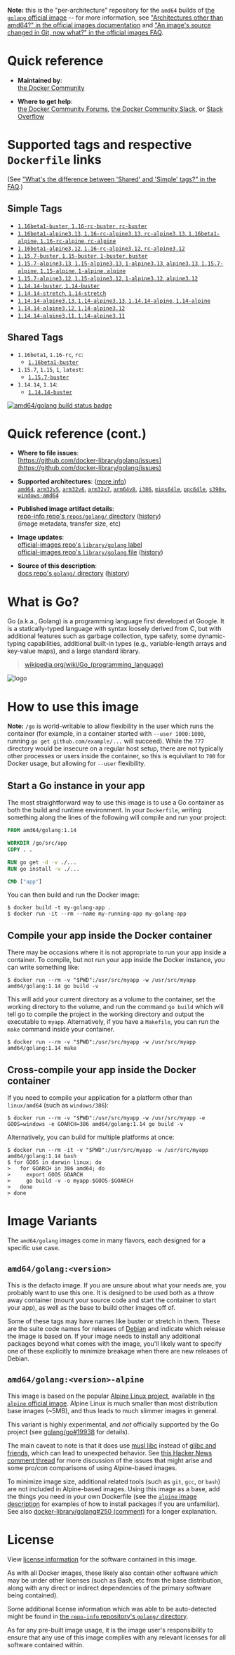 <!--

********************************************************************************

WARNING:

    DO NOT EDIT "golang/README.md"

    IT IS AUTO-GENERATED

    (from the other files in "golang/" combined with a set of templates)

********************************************************************************

-->

**Note:** this is the "per-architecture" repository for the `amd64` builds of [the `golang` official image](https://hub.docker.com/_/golang) -- for more information, see ["Architectures other than amd64?" in the official images documentation](https://github.com/docker-library/official-images#architectures-other-than-amd64) and ["An image's source changed in Git, now what?" in the official images FAQ](https://github.com/docker-library/faq#an-images-source-changed-in-git-now-what).

# Quick reference

-	**Maintained by**:  
	[the Docker Community](https://github.com/docker-library/golang)

-	**Where to get help**:  
	[the Docker Community Forums](https://forums.docker.com/), [the Docker Community Slack](https://dockr.ly/slack), or [Stack Overflow](https://stackoverflow.com/search?tab=newest&q=docker)

# Supported tags and respective `Dockerfile` links

(See ["What's the difference between 'Shared' and 'Simple' tags?" in the FAQ](https://github.com/docker-library/faq#whats-the-difference-between-shared-and-simple-tags).)

## Simple Tags

-	[`1.16beta1-buster`, `1.16-rc-buster`, `rc-buster`](https://github.com/docker-library/golang/blob/2d03ce7ef01477465c84c13d68818ab2bedc7b16/1.16-rc/buster/Dockerfile)
-	[`1.16beta1-alpine3.13`, `1.16-rc-alpine3.13`, `rc-alpine3.13`, `1.16beta1-alpine`, `1.16-rc-alpine`, `rc-alpine`](https://github.com/docker-library/golang/blob/e069ef401a3eee2d16b5ad4dce939eaa02ae1bd1/1.16-rc/alpine3.13/Dockerfile)
-	[`1.16beta1-alpine3.12`, `1.16-rc-alpine3.12`, `rc-alpine3.12`](https://github.com/docker-library/golang/blob/e069ef401a3eee2d16b5ad4dce939eaa02ae1bd1/1.16-rc/alpine3.12/Dockerfile)
-	[`1.15.7-buster`, `1.15-buster`, `1-buster`, `buster`](https://github.com/docker-library/golang/blob/45f79a2f9262a34b31ab4de0ac7e0728e4002a6b/1.15/buster/Dockerfile)
-	[`1.15.7-alpine3.13`, `1.15-alpine3.13`, `1-alpine3.13`, `alpine3.13`, `1.15.7-alpine`, `1.15-alpine`, `1-alpine`, `alpine`](https://github.com/docker-library/golang/blob/45f79a2f9262a34b31ab4de0ac7e0728e4002a6b/1.15/alpine3.13/Dockerfile)
-	[`1.15.7-alpine3.12`, `1.15-alpine3.12`, `1-alpine3.12`, `alpine3.12`](https://github.com/docker-library/golang/blob/45f79a2f9262a34b31ab4de0ac7e0728e4002a6b/1.15/alpine3.12/Dockerfile)
-	[`1.14.14-buster`, `1.14-buster`](https://github.com/docker-library/golang/blob/950ab704e976cb637b7b02a818e545437d4ea7e6/1.14/buster/Dockerfile)
-	[`1.14.14-stretch`, `1.14-stretch`](https://github.com/docker-library/golang/blob/950ab704e976cb637b7b02a818e545437d4ea7e6/1.14/stretch/Dockerfile)
-	[`1.14.14-alpine3.13`, `1.14-alpine3.13`, `1.14.14-alpine`, `1.14-alpine`](https://github.com/docker-library/golang/blob/950ab704e976cb637b7b02a818e545437d4ea7e6/1.14/alpine3.13/Dockerfile)
-	[`1.14.14-alpine3.12`, `1.14-alpine3.12`](https://github.com/docker-library/golang/blob/950ab704e976cb637b7b02a818e545437d4ea7e6/1.14/alpine3.12/Dockerfile)
-	[`1.14.14-alpine3.11`, `1.14-alpine3.11`](https://github.com/docker-library/golang/blob/950ab704e976cb637b7b02a818e545437d4ea7e6/1.14/alpine3.11/Dockerfile)

## Shared Tags

-	`1.16beta1`, `1.16-rc`, `rc`:
	-	[`1.16beta1-buster`](https://github.com/docker-library/golang/blob/2d03ce7ef01477465c84c13d68818ab2bedc7b16/1.16-rc/buster/Dockerfile)
-	`1.15.7`, `1.15`, `1`, `latest`:
	-	[`1.15.7-buster`](https://github.com/docker-library/golang/blob/45f79a2f9262a34b31ab4de0ac7e0728e4002a6b/1.15/buster/Dockerfile)
-	`1.14.14`, `1.14`:
	-	[`1.14.14-buster`](https://github.com/docker-library/golang/blob/950ab704e976cb637b7b02a818e545437d4ea7e6/1.14/buster/Dockerfile)

[![amd64/golang build status badge](https://img.shields.io/jenkins/s/https/doi-janky.infosiftr.net/job/multiarch/job/amd64/job/golang.svg?label=amd64/golang%20%20build%20job)](https://doi-janky.infosiftr.net/job/multiarch/job/amd64/job/golang/)

# Quick reference (cont.)

-	**Where to file issues**:  
	[https://github.com/docker-library/golang/issues](https://github.com/docker-library/golang/issues)

-	**Supported architectures**: ([more info](https://github.com/docker-library/official-images#architectures-other-than-amd64))  
	[`amd64`](https://hub.docker.com/r/amd64/golang/), [`arm32v5`](https://hub.docker.com/r/arm32v5/golang/), [`arm32v6`](https://hub.docker.com/r/arm32v6/golang/), [`arm32v7`](https://hub.docker.com/r/arm32v7/golang/), [`arm64v8`](https://hub.docker.com/r/arm64v8/golang/), [`i386`](https://hub.docker.com/r/i386/golang/), [`mips64le`](https://hub.docker.com/r/mips64le/golang/), [`ppc64le`](https://hub.docker.com/r/ppc64le/golang/), [`s390x`](https://hub.docker.com/r/s390x/golang/), [`windows-amd64`](https://hub.docker.com/r/winamd64/golang/)

-	**Published image artifact details**:  
	[repo-info repo's `repos/golang/` directory](https://github.com/docker-library/repo-info/blob/master/repos/golang) ([history](https://github.com/docker-library/repo-info/commits/master/repos/golang))  
	(image metadata, transfer size, etc)

-	**Image updates**:  
	[official-images repo's `library/golang` label](https://github.com/docker-library/official-images/issues?q=label%3Alibrary%2Fgolang)  
	[official-images repo's `library/golang` file](https://github.com/docker-library/official-images/blob/master/library/golang) ([history](https://github.com/docker-library/official-images/commits/master/library/golang))

-	**Source of this description**:  
	[docs repo's `golang/` directory](https://github.com/docker-library/docs/tree/master/golang) ([history](https://github.com/docker-library/docs/commits/master/golang))

# What is Go?

Go (a.k.a., Golang) is a programming language first developed at Google. It is a statically-typed language with syntax loosely derived from C, but with additional features such as garbage collection, type safety, some dynamic-typing capabilities, additional built-in types (e.g., variable-length arrays and key-value maps), and a large standard library.

> [wikipedia.org/wiki/Go_(programming_language)](http://en.wikipedia.org/wiki/Go_%28programming_language%29)

![logo](https://raw.githubusercontent.com/docker-library/docs/01c12653951b2fe592c1f93a13b4e289ada0e3a1/golang/logo.png)

# How to use this image

**Note:** `/go` is world-writable to allow flexibility in the user which runs the container (for example, in a container started with `--user 1000:1000`, running `go get github.com/example/...` will succeed). While the `777` directory would be insecure on a regular host setup, there are not typically other processes or users inside the container, so this is equivilant to `700` for Docker usage, but allowing for `--user` flexibility.

## Start a Go instance in your app

The most straightforward way to use this image is to use a Go container as both the build and runtime environment. In your `Dockerfile`, writing something along the lines of the following will compile and run your project:

```dockerfile
FROM amd64/golang:1.14

WORKDIR /go/src/app
COPY . .

RUN go get -d -v ./...
RUN go install -v ./...

CMD ["app"]
```

You can then build and run the Docker image:

```console
$ docker build -t my-golang-app .
$ docker run -it --rm --name my-running-app my-golang-app
```

## Compile your app inside the Docker container

There may be occasions where it is not appropriate to run your app inside a container. To compile, but not run your app inside the Docker instance, you can write something like:

```console
$ docker run --rm -v "$PWD":/usr/src/myapp -w /usr/src/myapp amd64/golang:1.14 go build -v
```

This will add your current directory as a volume to the container, set the working directory to the volume, and run the command `go build` which will tell go to compile the project in the working directory and output the executable to `myapp`. Alternatively, if you have a `Makefile`, you can run the `make` command inside your container.

```console
$ docker run --rm -v "$PWD":/usr/src/myapp -w /usr/src/myapp amd64/golang:1.14 make
```

## Cross-compile your app inside the Docker container

If you need to compile your application for a platform other than `linux/amd64` (such as `windows/386`):

```console
$ docker run --rm -v "$PWD":/usr/src/myapp -w /usr/src/myapp -e GOOS=windows -e GOARCH=386 amd64/golang:1.14 go build -v
```

Alternatively, you can build for multiple platforms at once:

```console
$ docker run --rm -it -v "$PWD":/usr/src/myapp -w /usr/src/myapp amd64/golang:1.14 bash
$ for GOOS in darwin linux; do
>   for GOARCH in 386 amd64; do
>     export GOOS GOARCH
>     go build -v -o myapp-$GOOS-$GOARCH
>   done
> done
```

# Image Variants

The `amd64/golang` images come in many flavors, each designed for a specific use case.

## `amd64/golang:<version>`

This is the defacto image. If you are unsure about what your needs are, you probably want to use this one. It is designed to be used both as a throw away container (mount your source code and start the container to start your app), as well as the base to build other images off of.

Some of these tags may have names like buster or stretch in them. These are the suite code names for releases of [Debian](https://wiki.debian.org/DebianReleases) and indicate which release the image is based on. If your image needs to install any additional packages beyond what comes with the image, you'll likely want to specify one of these explicitly to minimize breakage when there are new releases of Debian.

## `amd64/golang:<version>-alpine`

This image is based on the popular [Alpine Linux project](https://alpinelinux.org), available in [the `alpine` official image](https://hub.docker.com/_/alpine). Alpine Linux is much smaller than most distribution base images (~5MB), and thus leads to much slimmer images in general.

This variant is highly experimental, and *not* officially supported by the Go project (see [golang/go#19938](https://github.com/golang/go/issues/19938) for details).

The main caveat to note is that it does use [musl libc](https://musl.libc.org) instead of [glibc and friends](https://www.etalabs.net/compare_libcs.html), which can lead to unexpected behavior. See [this Hacker News comment thread](https://news.ycombinator.com/item?id=10782897) for more discussion of the issues that might arise and some pro/con comparisons of using Alpine-based images.

To minimize image size, additional related tools (such as `git`, `gcc`, or `bash`) are not included in Alpine-based images. Using this image as a base, add the things you need in your own Dockerfile (see the [`alpine` image description](https://hub.docker.com/_/alpine/) for examples of how to install packages if you are unfamiliar). See also [docker-library/golang#250 (comment)](https://github.com/docker-library/golang/issues/250#issuecomment-451201761) for a longer explanation.

# License

View [license information](http://golang.org/LICENSE) for the software contained in this image.

As with all Docker images, these likely also contain other software which may be under other licenses (such as Bash, etc from the base distribution, along with any direct or indirect dependencies of the primary software being contained).

Some additional license information which was able to be auto-detected might be found in [the `repo-info` repository's `golang/` directory](https://github.com/docker-library/repo-info/tree/master/repos/golang).

As for any pre-built image usage, it is the image user's responsibility to ensure that any use of this image complies with any relevant licenses for all software contained within.

